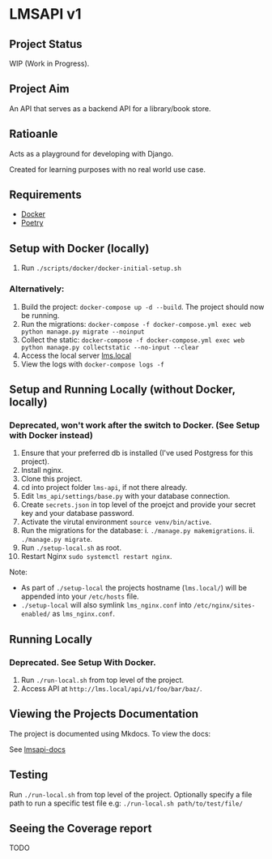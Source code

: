 # LMSAPI v1

## Project Status

WIP (Work in Progress).

## Project Aim

An API that serves as a backend API for a library/book store.

## Ratioanle

Acts as a playground for developing with Django.

Created for learning purposes with no real world use case.

## Requirements

- [Docker][2]
- [Poetry][3]

[2]: https://www.docker.com/
[3]: https://python-poetry.org/

## Setup with Docker (locally)

1. Run `./scripts/docker/docker-initial-setup.sh`

### Alternatively:

1. Build the project: `docker-compose up -d --build`. The project should now be running.
2. Run the migrations: `docker-compose -f docker-compose.yml exec web python manage.py migrate --noinput`
3. Collect the static: `docker-compose -f docker-compose.yml exec web python manage.py collectstatic --no-input --clear`
4. Access the local server [lms.local](http://lms.local/)
5. View the logs with `docker-compose logs -f`

## Setup and Running Locally (without Docker, locally)

### Deprecated, won't work after the switch to Docker. (See Setup with Docker instead)

1. Ensure that your preferred db is installed (I've used Postgress for this project).
2. Install nginx.
3. Clone this project.
4. cd into project folder `lms-api`, if not there already.
5. Edit `lms_api/settings/base.py` with your database connection.
6. Create `secrets.json` in top level of the proejct and provide your secret key and your database password.
7. Activate the virutal environment `source venv/bin/active`.
8. Run the migrations for the database:
   i. `./manage.py makemigrations`.
   ii. `./manage.py migrate`.
9. Run `./setup-local.sh` as root.
10. Restart Nginx `sudo systemctl restart nginx`.

Note:

- As part of `./setup-local` the projects hostname (`lms.local/`) will be appended into your `/etc/hosts` file.
- `./setup-local` will also symlink `lms_nginx.conf` into `/etc/nginx/sites-enabled/` as `lms_nginx.conf`.

## Running Locally

### Deprecated. See Setup With Docker.

1. Run `./run-local.sh` from top level of the project.
2. Access API at `http://lms.local/api/v1/foo/bar/baz/`.

## Viewing the Projects Documentation

The project is documented using Mkdocs.
To view the docs:

See [lmsapi-docs](https://github.com/lukecyx/lmsapi-docs)

## Testing

Run `./run-local.sh` from top level of the project.
Optionally specify a file path to run a specific test file e.g:
`./run-local.sh path/to/test/file/`

## Seeing the Coverage report

TODO
